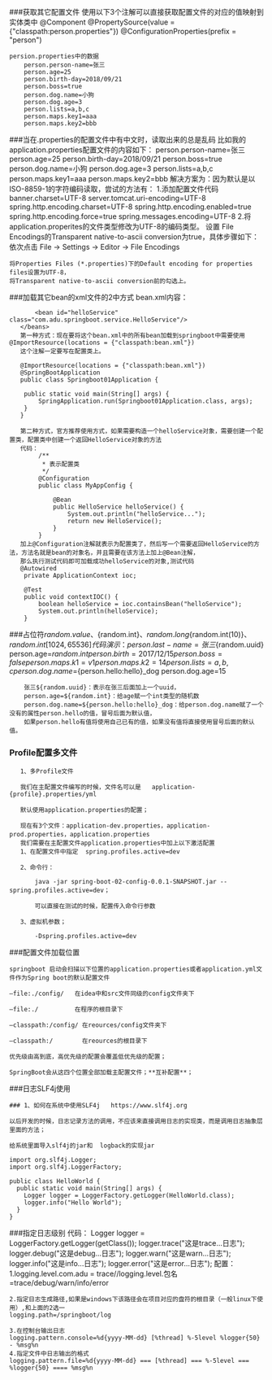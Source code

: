 ###获取其它配置文件
    使用以下3个注解可以直接获取配置文件的对应的值映射到实体类中
    @Component
    @PropertySource(value = {"classpath:person.properties"})
    @ConfigurationProperties(prefix = "person")
    
    persion.properties中的数据
        person.person-name=张三
        person.age=25
        person.birth-day=2018/09/21
        person.boss=true
        person.dog.name=小狗
        person.dog.age=3
        person.lists=a,b,c
        person.maps.key1=aaa
        person.maps.key2=bbb

###当在.properties的配置文件中有中文时，读取出来的总是乱码
    比如我的application.properties配置文件的内容如下：
    person.person-name=张三
    person.age=25
    person.birth-day=2018/09/21
    person.boss=true
    person.dog.name=小狗
    person.dog.age=3
    person.lists=a,b,c
    person.maps.key1=aaa
    person.maps.key2=bbb
    解决方案为：因为默认是以ISO-8859-1的字符编码读取，尝试的方法有：
    1.添加配置文件代码
      banner.charset=UTF-8
      server.tomcat.uri-encoding=UTF-8
      spring.http.encoding.charset=UTF-8
      spring.http.encoding.enabled=true
      spring.http.encoding.force=true
      spring.messages.encoding=UTF-8
    2.将application.properites的文件类型修改为UTF-8的编码类型。
    设置 File Encodings的Transparent native-to-ascii conversion为true，具体步骤如下：依次点击
    File -> Settings -> Editor -> File Encodings
    
    将Properties Files (*.properties)下的Default encoding for properties files设置为UTF-8，
    将Transparent native-to-ascii conversion前的勾选上。

###加载其它bean的xml文件的2中方式
       bean.xml内容：
       <?xml version="1.0" encoding="UTF-8"?>
       <beans xmlns="http://www.springframework.org/schema/beans"
              xmlns:xsi="http://www.w3.org/2001/XMLSchema-instance"
              xsi:schemaLocation="http://www.springframework.org/schema/beans http://www.springframework.org/schema/beans/spring-beans.xsd">
       
           <bean id="helloService" class="com.adu.springboot.service.HelloService"/>
       </beans>
       第一种方式：现在要将这个bean.xml中的所有bean加载到springboot中需要使用@ImportResource(locations = {"classpath:bean.xml"})
       这个注解一定要写在配置类上。
       
       @ImportResource(locations = {"classpath:bean.xml"})
       @SpringBootApplication
       public class Springboot01Application {
       
       	public static void main(String[] args) {
       		SpringApplication.run(Springboot01Application.class, args);
       	}
       }
       
       第二种方式，官方推荐使用方式，如果需要构造一个helloService对象，需要创建一个配置类，配置类中创建一个返回HelloService对象的方法
       代码：
            /**
             * 表示配置类
             */
            @Configuration
            public class MyAppConfig {
            
                @Bean
                public HelloService helloService() {
                    System.out.println("helloService...");
                    return new HelloService();
                }
            }
       加上@Configuration注解就表示为配置类了，然后写一个需要返回HelloService的方法，方法名就是bean的对象名，并且需要在该方法上加上@Bean注解，
       那么执行测试代码即可加载成功helloService的对象,测试代码
       @Autowired
       	private ApplicationContext ioc;
       
       	@Test
       	public void contextIOC() {
       		boolean helloService = ioc.containsBean("helloService");
       		System.out.println(helloService);
       	}

###占位符${random.value}、${random.int}、${random.long}${random.int(10)}、${random.int[1024,65536]}
        代码演示：
        person.last-name=张三${random.uuid}
        person.age=${random.int}
        person.birth=2017/12/15
        person.boss=false
        person.maps.k1=v1
        person.maps.k2=14
        person.lists=a,b,c
        person.dog.name=${person.hello:hello}_dog
        person.dog.age=15
        
        张三${random.uuid}：表示在张三后面加上一个uuid，
        person.age=${random.int}：给age赋一个int类型的随机数
        person.dog.name=${person.hello:hello}_dog：给person.dog.name赋了一个没有的属性person.hello的值，冒号后面为默认值，
        如果person.hello有值将使用自己已有的值，如果没有值将直接使用冒号后面的默认值。

### Profile配置多文件
       1、多Profile文件
       
       我们在主配置文件编写的时候，文件名可以是   application-{profile}.properties/yml
       
       默认使用application.properties的配置；
       
       现在有3个文件：application-dev.properties，application-prod.properties，application.properties
       我们需要在主配置文件application.properties中加上以下激活配置
    ​	1、在配置文件中指定  spring.profiles.active=dev
    
    ​	2、命令行：
    
    ​		java -jar spring-boot-02-config-0.0.1-SNAPSHOT.jar --spring.profiles.active=dev；
    
    ​		可以直接在测试的时候，配置传入命令行参数
    
    ​	3、虚拟机参数；
    
    ​		-Dspring.profiles.active=dev
    
###配置文件加载位置
    
    springboot 启动会扫描以下位置的application.properties或者application.yml文件作为Spring boot的默认配置文件
    
    –file:./config/   在idea中和src文件同级的config文件夹下
    
    –file:./          在程序的根目录下
    
    –classpath:/config/ 在reources/config文件夹下
    
    –classpath:/        在reources的根目录下
    
    优先级由高到底，高优先级的配置会覆盖低优先级的配置；
    
    SpringBoot会从这四个位置全部加载主配置文件；**互补配置**；
    
    
###日志SLF4j使用
    
    ### 1、如何在系统中使用SLF4j   https://www.slf4j.org
    
    以后开发的时候，日志记录方法的调用，不应该来直接调用日志的实现类，而是调用日志抽象层里面的方法；
    
    给系统里面导入slf4j的jar和  logback的实现jar
    
    import org.slf4j.Logger;
    import org.slf4j.LoggerFactory;
    
    public class HelloWorld {
      public static void main(String[] args) {
        Logger logger = LoggerFactory.getLogger(HelloWorld.class);
        logger.info("Hello World");
      }
    }
###指定日志级别
    代码：
    Logger logger = LoggerFactory.getLogger(getClass());
    logger.trace("这是trace...日志");
    logger.debug("这是debug...日志");
    logger.warn("这是warn...日志");
    logger.info("这是info...日志");
    logger.error("这是error...日志");
    配置：
    1.logging.level.com.adu = trace//logging.level.包名=trace/debug/warn/info/error
    
    2.指定日志生成路径,如果是windows下该路径会在项目对应的盘符的根目录（一般linux下使用）,和上面的2选一
    logging.path=/springboot/log
    
    3.在控制台输出日志
    logging.pattern.console=%d{yyyy-MM-dd} [%thread] %-5level %logger{50} - %msg%n
    4.指定文件中日志输出的格式
    logging.pattern.file=%d{yyyy-MM-dd} === [%thread] === %-5level === %logger{50} ==== %msg%n
